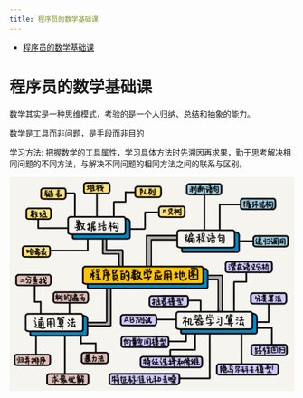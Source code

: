 ```yaml
---
title: 程序员的数学基础课
---
```


<!-- @import "[TOC]" {cmd="toc" depthFrom=1 depthTo=6 orderedList=false} -->

<!-- code_chunk_output -->

- [程序员的数学基础课](#程序员的数学基础课)

<!-- /code_chunk_output -->

# 程序员的数学基础课

数学其实是一种思维模式，考验的是一个人归纳、总结和抽象的能力。

数学是工具而非问题，是手段而非目的

学习方法: 把握数学的工具属性，学习具体方法时先溯因再求果，勤于思考解决相同问题的不同方法，与解决不同问题的相同方法之间的联系与区别。

![image/程序员的数学应用地图](./image/程序员的数学应用地图.jpg)
